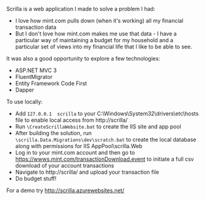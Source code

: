 Scrilla is a web application I made to solve a problem I had:  
- I love how mint.com pulls down (when it's working) all my financial transaction data  
- But I don't love how mint.com makes me use that data - I have a particular way of maintaining a budget for my household and a particular set of views into my financial life that I like to be able to see.

It was also a good opportunity to explore a few technologies:
- ASP.NET MVC 3
- FluentMigrator
- Entity Framework Code First
- Dapper

To use locally:
- Add `127.0.0.1  scrilla` to your C:\Windows\System32\drivers\etc\hosts file to enable local access from http://scrilla/
- Run `\CreateScrillaWebsite.bat` to create the IIS site and app pool
- After building the solution, run `\scrilla.Data.Migrations\dev\scratch.bat` to create the local database along with permissions for IIS AppPool\scrilla.Web
- Log in to your mint.com account and then go to https://wwws.mint.com/transactionDownload.event to initiate a full csv download of your account transactions
- Navigate to http://scrilla/ and upload your transaction file
- Do budget stuff!

For a demo try http://scrilla.azurewebsites.net/